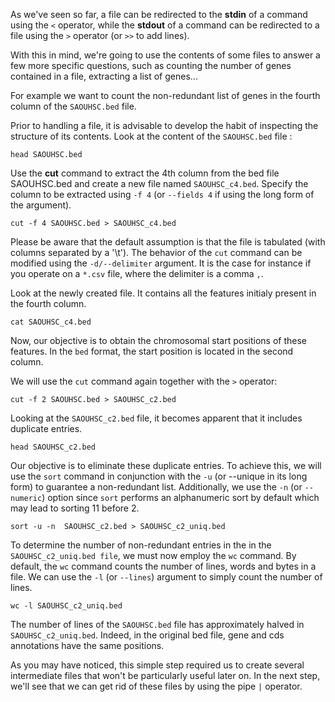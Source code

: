 <script>
import Execute from "components/Execute.svelte";
</script>

As we've seen so far, a file can be redirected to the **stdin** of a command using the `<` operator, while the **stdout** of a command can be redirected to a file using the `>` operator (or `>>` to add lines).

With this in mind, we're going to use the contents of some files to answer a few more specific questions, such as counting the number of genes contained in a file, extracting a list of genes...

For example we want to count the non-redundant list of genes in the fourth column of the `SAOUHSC.bed` file. 

Prior to handling a file, it is advisable to develop the habit of inspecting the structure of its contents. Look at the content of the `SAOUHSC.bed` file :

```
head SAOUHSC.bed
```

Use the **cut** command to extract the 4th column from the bed file SAOUHSC.bed and create a new file named `SAOUHSC_c4.bed`. Specify the column to be extracted using `-f 4` (or `--fields 4` if using the long form of the argument).  

```
cut -f 4 SAOUHSC.bed > SAOUHSC_c4.bed
```

Please be aware that the default assumption is that the file is tabulated (with columns separated by a '\t'). The behavior of the `cut` command can be modified using the `-d/--delimiter` argument. It is the case for instance if you operate on a `*.csv` file, where the delimiter is a comma `,`.

Look at the newly created file. It contains all the features initialy present in the fourth column.

```
cat SAOUHSC_c4.bed
```


Now, our objective is to obtain the chromosomal start positions of these features. In the `bed` format, the start position is located in the second column.

We will use the `cut` command again together with the `>` operator:

```
cut -f 2 SAOUHSC.bed > SAOUHSC_c2.bed
```

Looking at the `SAOUHSC_c2.bed` file, it becomes apparent that it includes duplicate entries.

```
head SAOUHSC_c2.bed
```

Our objective is to eliminate these duplicate entries. To achieve this, we will use the `sort` command in conjunction with the `-u` (or --unique in its long form) to guarantee a non-redundant list. Additionally, we use the `-n` (or `--numeric`) option since `sort` performs an alphanumeric sort by default which may lead to sorting 11 before 2.

```
sort -u -n  SAOUHSC_c2.bed > SAOUHSC_c2_uniq.bed
```

To determine the number of non-redundant entries in the in the `SAOUHSC_c2_uniq.bed file`, we must now employ the `wc` command. By default, the `wc` command counts the number of lines, words and bytes in a file. We can use the `-l` (or `--lines`) argument to simply count the number of lines.

```
wc -l SAOUHSC_c2_uniq.bed
```

The number of lines of the `SAOUHSC.bed` file  has approximately halved in `SAOUHSC_c2_uniq.bed`. Indeed, in the original bed file, gene and cds annotations have the same positions.

As you may have noticed, this simple step required us to create several intermediate files that won't be particularly useful later on. In the next step, we'll see that we can get rid of these files by using the pipe `|` operator.
